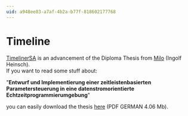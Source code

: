 ```yaml
---
uid: a948ee83-a7af-4b2a-b77f-818602177768
---
```


# Timeline
[TimelinerSA](xref:76f3717c-5da9-4a2a-9d53-4c5b982291a6) is an advancement of the Diploma Thesis from <span class="user"><a href="https://vvvv.org/users/milo" class="extURL" target="_blank">Milo</a></span> (Ingolf Heinsch).  
If you want to read some stuff about:  
 
"**Entwurf und Implementierung einer zeitleistenbasierten Parametersteuerung in eine datenstromorientierte Echtzeitprogrammierumgebung**"   

you can easily download the thesis <a href="http://vvvv.org/tiki-download_file.php?fileId=1474" class="extURL" target="_blank">here</a> (PDF GERMAN 4.06 Mb).